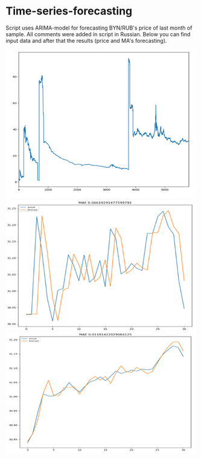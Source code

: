 # Time-series-forecasting

Script uses ARIMA-model for forecasting BYN/RUB's price of last month of sample. All comments were added in script in Russian. Below you can find input data and after that the results (price and MA's forecasting).


  ![Image alt](https://github.com/DimkaKazak/Time-series-forecasting/raw/master/pictures/whole_serie.png)
  ![Image alt](https://github.com/DimkaKazak/Time-series-forecasting/raw/master/pictures/price_forecast.png)
  ![Image alt](https://github.com/DimkaKazak/Time-series-forecasting/raw/master/pictures/MA_forecast.png)
